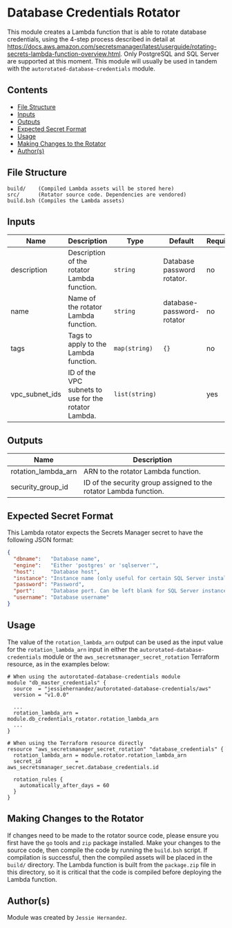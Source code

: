 # Database Credentials Rotator

This module creates a Lambda function that is able to rotate database
credentials, using the 4-step process described in detail at https://docs.aws.amazon.com/secretsmanager/latest/userguide/rotating-secrets-lambda-function-overview.html.
Only PostgreSQL and SQL Server are supported at this moment. This module will
usually be used in tandem with the `autorotated-database-credentials` module.

## Contents

* [File Structure](#file-structure)
* [Inputs](#inputs)
* [Outputs](#outputs)
* [Expected Secret Format](#expected-secret-format)
* [Usage](#usage)
* [Making Changes to the Rotator](#making-changes-to-the-rotator)
* [Author(s)](#authors)

## File Structure

```
build/    (Compiled Lambda assets will be stored here)
src/      (Rotator source code. Dependencies are vendored)
build.bsh (Compiles the Lambda assets)
```

## Inputs

| Name           | Description                                          | Type           | Default                    | Required |
|----------------|------------------------------------------------------|----------------|----------------------------|----------|
| description    | Description of the rotator Lambda function.          | `string`       | Database password rotator. | no       |
| name           | Name of the rotator Lambda function.                 | `string`       | database-password-rotator  | no       |
| tags           | Tags to apply to the Lambda function.                | `map(string)`  | `{}`                       | no       |
| vpc_subnet_ids | ID of the VPC subnets to use for the rotator Lambda. | `list(string)` |                            | yes      |

## Outputs

| Name                | Description                                                       |
|---------------------|-------------------------------------------------------------------|
| rotation_lambda_arn | ARN to the rotator Lambda function.                               |
| security_group_id   | ID of the security group assigned to the rotator Lambda function. |

## Expected Secret Format

This Lambda rotator expects the Secrets Manager secret to have the following
JSON format:

```json
{
  "dbname":   "Database name",
  "engine":   "Either 'postgres' or 'sqlserver'",
  "host":     "Database host",
  "instance": "Instance name (only useful for certain SQL Server installations)",
  "password": "Password",
  "port":     "Database port. Can be left blank for SQL Server instance installations.",
  "username": "Database username"
}
```

## Usage

The value of the `rotation_lambda_arn` output can be used as the input value for
the `rotation_lambda_arn` input in either the `autorotated-database-credentials`
module or the `aws_secretsmanager_secret_rotation` Terraform resource, as in the
examples below:

```
# When using the autorotated-database-credentials module
module "db_master_credentials" {
  source  = "jessiehernandez/autorotated-database-credentials/aws"
  version = "v1.0.0"

  ...
  rotation_lambda_arn = module.db_credentials_rotator.rotation_lambda_arn
  ...
}

# When using the Terraform resource directly
resource "aws_secretsmanager_secret_rotation" "database_credentials" {
  rotation_lambda_arn = module.rotator.rotation_lambda_arn
  secret_id           = aws_secretsmanager_secret.database_credentials.id

  rotation_rules {
    automatically_after_days = 60
  }
}
```

## Making Changes to the Rotator

If changes need to be made to the rotator source code, please ensure you first
have the `go` tools and `zip` package installed. Make your changes to the source
code, then compile the code by running the `build.bsh` script. If compilation is
successful, then the compiled assets will be placed in the `build/` directory.
The Lambda function is built from the `package.zip` file in this directory, so
it is critical that the code is compiled before deploying the Lambda function.

## Author(s)

Module was created by `Jessie Hernandez`.
